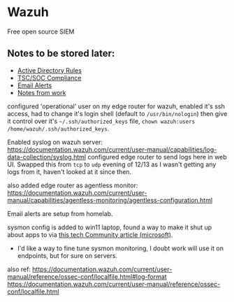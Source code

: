 # Wazuh

Free open source SIEM

## Notes to be stored later: 

- [Active Directory Rules](./AD_rules.md)
- [TSC/SOC Compliance](./TSC-SOC.md)
- [Email Alerts](./Email_Alerts.md)
- [Notes from work](./Notes.md)

configured 'operational' user on my edge router for wazuh, enabled it's ssh access, had to change it's login shell (default to `/usr/bin/nologin`) then give it control over it's `~/.ssh/authorized_keys` file, `chown wazuh:users /home/wazuh/.ssh/authorized_keys`.

Enabled syslog on wazuh server: https://documentation.wazuh.com/current/user-manual/capabilities/log-data-collection/syslog.html
configured edge router to send logs here in web UI. Swapped this from `tcp` to `udp` evening of 12/13 as I wasn't getting any logs from it, haven't looked at it since then. 

also added edge router as agentless monitor: https://documentation.wazuh.com/current/user-manual/capabilities/agentless-monitoring/agentless-configuration.html

Email alerts are setup from homelab. 

sysmon config is added to win11 laptop, found a way to make it shut up about apps to via [this tech Community article (microsoft)](https://techcommunity.microsoft.com/t5/sysinternals-blog/sysmon-the-rules-about-rules/ba-p/733649). 
- I'd like a way to fine tune sysmon monitoring, I doubt work will use it on endpoints, but for sure on servers. 

also ref: 
https://documentation.wazuh.com/current/user-manual/reference/ossec-conf/localfile.html#log-format
https://documentation.wazuh.com/current/user-manual/reference/ossec-conf/localfile.html
